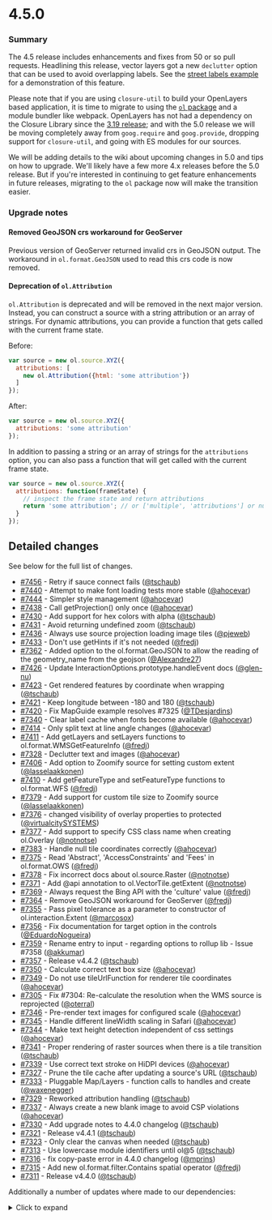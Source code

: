 # 4.5.0

### Summary

The 4.5 release includes enhancements and fixes from 50 or so pull requests.  Headlining this release, vector layers got a new `declutter` option that can be used to avoid overlapping labels.  See the [street labels example](http://openlayers.org/en/latest/examples/street-labels.html) for a demonstration of this feature.

Please note that if you are using `closure-util` to build your OpenLayers based application, it is time to migrate to using the [`ol` package](https://www.npmjs.com/package/ol) and a module bundler like webpack.  OpenLayers has not had a dependency on the Closure Library since the [3.19 release](https://github.com/openlayers/openlayers/releases/tag/v3.19.0); and with the 5.0 release we will be moving completely away from `goog.require` and `goog.provide`, dropping support for `closure-util`, and going with ES modules for our sources.

We will be adding details to the wiki about upcoming changes in 5.0 and tips on how to upgrade.  We'll likely have a few more 4.x releases before the 5.0 release.  But if you're interested in continuing to get feature enhancements in future releases, migrating to the `ol` package now will make the transition easier.

### Upgrade notes

#### Removed GeoJSON crs workaround for GeoServer

Previous version of GeoServer returned invalid crs in GeoJSON output.  The workaround in `ol.format.GeoJSON` used to read this crs code is now removed.

#### Deprecation of `ol.Attribution`

`ol.Attribution` is deprecated and will be removed in the next major version.  Instead, you can construct a source with a string attribution or an array of strings.  For dynamic attributions, you can provide a function that gets called with the current frame state.

Before:
```js
var source = new ol.source.XYZ({
  attributions: [
    new ol.Attribution({html: 'some attribution'})
  ]
});
```

After:
```js
var source = new ol.source.XYZ({
  attributions: 'some attribution'
});
```

In addition to passing a string or an array of strings for the `attributions` option, you can also pass a function that will get called with the current frame state.
```js
var source = new ol.source.XYZ({
  attributions: function(frameState) {
    // inspect the frame state and return attributions
    return 'some attribution'; // or ['multiple', 'attributions'] or null
  }
});
```

## Detailed changes

See below for the full list of changes.

 * [#7456](https://github.com/openlayers/openlayers/pull/7456) - Retry if sauce connect fails ([@tschaub](https://github.com/tschaub))
 * [#7440](https://github.com/openlayers/openlayers/pull/7440) - Attempt to make font loading tests more stable ([@ahocevar](https://github.com/ahocevar))
 * [#7444](https://github.com/openlayers/openlayers/pull/7444) - Simpler style management ([@ahocevar](https://github.com/ahocevar))
 * [#7438](https://github.com/openlayers/openlayers/pull/7438) - Call getProjection() only once ([@ahocevar](https://github.com/ahocevar))
 * [#7430](https://github.com/openlayers/openlayers/pull/7430) - Add support for hex colors with alpha ([@tschaub](https://github.com/tschaub))
 * [#7431](https://github.com/openlayers/openlayers/pull/7431) - Avoid returning undefined zoom ([@tschaub](https://github.com/tschaub))
 * [#7436](https://github.com/openlayers/openlayers/pull/7436) - Always use source projection loading image tiles ([@pjeweb](https://github.com/pjeweb))
 * [#7433](https://github.com/openlayers/openlayers/pull/7433) - Don't use getHints if it's not needed ([@fredj](https://github.com/fredj))
 * [#7362](https://github.com/openlayers/openlayers/pull/7362) - Added option to the ol.format.GeoJSON to allow the reading of the geometry_name from the geojson ([@Alexandre27](https://github.com/Alexandre27))
 * [#7426](https://github.com/openlayers/openlayers/pull/7426) - Update InteractionOptions.prototype.handleEvent docs ([@glen-nu](https://github.com/glen-nu))
 * [#7423](https://github.com/openlayers/openlayers/pull/7423) - Get rendered features by coordinate when wrapping ([@tschaub](https://github.com/tschaub))
 * [#7421](https://github.com/openlayers/openlayers/pull/7421) - Keep longitude between -180 and 180 ([@tschaub](https://github.com/tschaub))
 * [#7420](https://github.com/openlayers/openlayers/pull/7420) - Fix MapGuide example resolves #7325 ([@TDesjardins](https://github.com/TDesjardins))
 * [#7340](https://github.com/openlayers/openlayers/pull/7340) - Clear label cache when fonts become available ([@ahocevar](https://github.com/ahocevar))
 * [#7414](https://github.com/openlayers/openlayers/pull/7414) - Only split text at line angle changes ([@ahocevar](https://github.com/ahocevar))
 * [#7411](https://github.com/openlayers/openlayers/pull/7411) - Add getLayers and setLayers functions to ol.format.WMSGetFeatureInfo ([@fredj](https://github.com/fredj))
 * [#7328](https://github.com/openlayers/openlayers/pull/7328) - Declutter text and images ([@ahocevar](https://github.com/ahocevar))
 * [#7406](https://github.com/openlayers/openlayers/pull/7406) -  Add option to Zoomify source for setting custom extent ([@lasselaakkonen](https://github.com/lasselaakkonen))
 * [#7410](https://github.com/openlayers/openlayers/pull/7410) - Add getFeatureType and setFeatureType functions to ol.format.WFS ([@fredj](https://github.com/fredj))
 * [#7379](https://github.com/openlayers/openlayers/pull/7379) -  Add support for custom tile size to Zoomify source ([@lasselaakkonen](https://github.com/lasselaakkonen))
 * [#7376](https://github.com/openlayers/openlayers/pull/7376) - changed visibility of overlay properties to protected ([@virtualcitySYSTEMS](https://github.com/virtualcitySYSTEMS))
 * [#7377](https://github.com/openlayers/openlayers/pull/7377) - Add support to specify CSS class name when creating ol.Overlay ([@notnotse](https://github.com/notnotse))
 * [#7383](https://github.com/openlayers/openlayers/pull/7383) - Handle null tile coordinates correctly ([@ahocevar](https://github.com/ahocevar))
 * [#7375](https://github.com/openlayers/openlayers/pull/7375) - Read 'Abstract', 'AccessConstraints' and 'Fees' in ol.format.OWS ([@fredj](https://github.com/fredj))
 * [#7378](https://github.com/openlayers/openlayers/pull/7378) - Fix incorrect docs about ol.source.Raster ([@notnotse](https://github.com/notnotse))
 * [#7371](https://github.com/openlayers/openlayers/pull/7371) - Add @api annotation to ol.VectorTile.getExtent ([@notnotse](https://github.com/notnotse))
 * [#7369](https://github.com/openlayers/openlayers/pull/7369) - Always request the Bing API with the 'culture' value ([@fredj](https://github.com/fredj))
 * [#7364](https://github.com/openlayers/openlayers/pull/7364) - Remove GeoJSON workaround for GeoServer ([@fredj](https://github.com/fredj))
 * [#7355](https://github.com/openlayers/openlayers/pull/7355) - Pass pixel tolerance as a parameter to constructor of ol.interaction.Extent ([@marcosox](https://github.com/marcosox))
 * [#7356](https://github.com/openlayers/openlayers/pull/7356) - Fix documentation for target option in the controls ([@EduardoNogueira](https://github.com/EduardoNogueira))
 * [#7359](https://github.com/openlayers/openlayers/pull/7359) - Rename entry to input - regarding options to rollup lib - Issue #7358 ([@akkumar](https://github.com/akkumar))
 * [#7357](https://github.com/openlayers/openlayers/pull/7357) - Release v4.4.2 ([@tschaub](https://github.com/tschaub))
 * [#7350](https://github.com/openlayers/openlayers/pull/7350) - Calculate correct text box size ([@ahocevar](https://github.com/ahocevar))
 * [#7349](https://github.com/openlayers/openlayers/pull/7349) - Do not use tileUrlFunction for renderer tile coordinates ([@ahocevar](https://github.com/ahocevar))
 * [#7305](https://github.com/openlayers/openlayers/pull/7305) - Fix #7304: Re-calculate the resolution when the WMS source is reprojected ([@oterral](https://github.com/oterral))
 * [#7346](https://github.com/openlayers/openlayers/pull/7346) - Pre-render text images for configured scale ([@ahocevar](https://github.com/ahocevar))
 * [#7345](https://github.com/openlayers/openlayers/pull/7345) - Handle different lineWidth scaling in Safari ([@ahocevar](https://github.com/ahocevar))
 * [#7344](https://github.com/openlayers/openlayers/pull/7344) - Make text height detection independent of css settings ([@ahocevar](https://github.com/ahocevar))
 * [#7341](https://github.com/openlayers/openlayers/pull/7341) - Proper rendering of raster sources when there is a tile transition ([@tschaub](https://github.com/tschaub))
 * [#7339](https://github.com/openlayers/openlayers/pull/7339) - Use correct text stroke on HiDPI devices ([@ahocevar](https://github.com/ahocevar))
 * [#7327](https://github.com/openlayers/openlayers/pull/7327) - Prune the tile cache after updating a source's URL ([@tschaub](https://github.com/tschaub))
 * [#7333](https://github.com/openlayers/openlayers/pull/7333) - Pluggable Map/Layers - function calls to handles and create ([@waxenegger](https://github.com/waxenegger))
 * [#7329](https://github.com/openlayers/openlayers/pull/7329) - Reworked attribution handling ([@tschaub](https://github.com/tschaub))
 * [#7337](https://github.com/openlayers/openlayers/pull/7337) - Always create a new blank image to avoid CSP violations ([@ahocevar](https://github.com/ahocevar))
 * [#7330](https://github.com/openlayers/openlayers/pull/7330) - Add upgrade notes to 4.4.0 changelog ([@tschaub](https://github.com/tschaub))
 * [#7321](https://github.com/openlayers/openlayers/pull/7321) - Release v4.4.1 ([@tschaub](https://github.com/tschaub))
 * [#7323](https://github.com/openlayers/openlayers/pull/7323) - Only clear the canvas when needed ([@tschaub](https://github.com/tschaub))
 * [#7313](https://github.com/openlayers/openlayers/pull/7313) - Use lowercase module identifiers until ol@5 ([@tschaub](https://github.com/tschaub))
 * [#7316](https://github.com/openlayers/openlayers/pull/7316) - fix copy-paste error in 4.4.0 changelog ([@mprins](https://github.com/mprins))
 * [#7315](https://github.com/openlayers/openlayers/pull/7315) - Add new ol.format.filter.Contains spatial operator ([@fredj](https://github.com/fredj))
 * [#7311](https://github.com/openlayers/openlayers/pull/7311) - Release v4.4.0 ([@tschaub](https://github.com/tschaub))

Additionally a number of updates where made to our dependencies:
<details>
  <summary>Click to expand</summary>
  <ul>
    <li><a href="https://github.com/openlayers/openlayers/pull/7455">#7455</a> - Update eslint to the latest version 🚀 (<a href="https://github.com/openlayers">@openlayers</a>)</li>
    <li><a href="https://github.com/openlayers/openlayers/pull/7447">#7447</a> - chore(package): update rollup-plugin-commonjs to version 8.2.6 (<a href="https://github.com/openlayers">@openlayers</a>)</li>
    <li><a href="https://github.com/openlayers/openlayers/pull/7448">#7448</a> - chore(package): update debounce to version 1.1.0 (<a href="https://github.com/openlayers">@openlayers</a>)</li>
    <li><a href="https://github.com/openlayers/openlayers/pull/7451">#7451</a> - chore(package): update karma to version 1.7.1 (<a href="https://github.com/openlayers">@openlayers</a>)</li>
    <li><a href="https://github.com/openlayers/openlayers/pull/7446">#7446</a> - fix(package): update rollup to version 0.51.3 (<a href="https://github.com/openlayers">@openlayers</a>)</li>
    <li><a href="https://github.com/openlayers/openlayers/pull/7428">#7428</a> - Update sinon to the latest version 🚀 (<a href="https://github.com/openlayers">@openlayers</a>)</li>
    <li><a href="https://github.com/openlayers/openlayers/pull/7425">#7425</a> - Update async to the latest version 🚀 (<a href="https://github.com/openlayers">@openlayers</a>)</li>
    <li><a href="https://github.com/openlayers/openlayers/pull/7418">#7418</a> - Update sinon to the latest version 🚀 (<a href="https://github.com/openlayers">@openlayers</a>)</li>
    <li><a href="https://github.com/openlayers/openlayers/pull/7416">#7416</a> - Update sinon to the latest version 🚀 (<a href="https://github.com/openlayers">@openlayers</a>)</li>
    <li><a href="https://github.com/openlayers/openlayers/pull/7417">#7417</a> - Update phantomjs-prebuilt to the latest version 🚀 (<a href="https://github.com/openlayers">@openlayers</a>)</li>
    <li><a href="https://github.com/openlayers/openlayers/pull/7399">#7399</a> - Update eslint to the latest version 🚀 (<a href="https://github.com/openlayers">@openlayers</a>)</li>
    <li><a href="https://github.com/openlayers/openlayers/pull/7395">#7395</a> - Update closure-util to the latest version 🚀 (<a href="https://github.com/openlayers">@openlayers</a>)</li>
    <li><a href="https://github.com/openlayers/openlayers/pull/7392">#7392</a> - Update sinon to the latest version 🚀 (<a href="https://github.com/openlayers">@openlayers</a>)</li>
    <li><a href="https://github.com/openlayers/openlayers/pull/7380">#7380</a> - Update rollup-plugin-cleanup to the latest version 🚀 (<a href="https://github.com/openlayers">@openlayers</a>)</li>
    <li><a href="https://github.com/openlayers/openlayers/pull/7366">#7366</a> - Update handlebars to the latest version 🚀 (<a href="https://github.com/openlayers">@openlayers</a>)</li>
    <li><a href="https://github.com/openlayers/openlayers/pull/7360">#7360</a> - Update eslint to the latest version 🚀 (<a href="https://github.com/openlayers">@openlayers</a>)</li>
    <li><a href="https://github.com/openlayers/openlayers/pull/7354">#7354</a> - Update closure-util to the latest version 🚀 (<a href="https://github.com/openlayers">@openlayers</a>)</li>
    <li><a href="https://github.com/openlayers/openlayers/pull/7319">#7319</a> - Update closure-util to the latest version 🚀 (<a href="https://github.com/openlayers">@openlayers</a>)</li>
    <li><a href="https://github.com/openlayers/openlayers/pull/7314">#7314</a> - Update mocha to the latest version 🚀 (<a href="https://github.com/openlayers">@openlayers</a>)</li>
  </ul>
</details>
